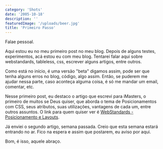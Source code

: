 ```yaml
---
category: 'Shots'
date: '2005-10-18'
description: ''
featuredImage: '/uploads/beer.jpg'
title: 'Primeiro Passo'
---
```


Falae pessoal.

Aqui estou eu no meu primeiro post no meu blog. Depois de alguns testes, experimentos, acá estou eu com meu blog. Tentarei falar aqui sobre webstandards, tableless, css, escrever alguns artigos, entre outros.

Como está no início, é uma versão "beta" digamos assim, pode ser que tenha alguns erros no blog, código, algo assim. Então, se puderem me ajudar nessa parte, caso aconteça alguma coisa, é só me mandar um email, comentar, etc.

Nesse primeiro post, eu destaco o artigo que escrevi para iMasters, o primeiro de muitos se Deus quiser, que aborda o tema de Posicionamentos com CSS, seus atributos, suas utilizações, vantagens de cada um, entre outros assuntos. O link para quem quiser ver é [WebStandards - Posicionamento e Layouts](http://www.imasters.com.br/artigo.php?cn=3606&cc=280).

Já enviei o segundo artigo, semana passada. Creio que esta semana estará entrando no ar. Fico na espera e assim que postarem, eu aviso por aqui.

Bom, é isso, aquele abraço.
